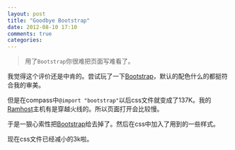 ```yaml
---
layout: post
title: "Goodbye Bootstrap"
date: 2012-08-10 17:10
comments: true
categories: 
---
```

>	用了`Bootstrap`你很难把页面写难看了。

我觉得这个评价还是中肯的。尝试玩了一下[Bootstrap][]，默认的配色什么的都挺符合我的审美。

但是在compass中```@import "bootstrap"```以后css文件就变成了137K。我的[Ramhost][]主机有是穿越火线的。所以页面打开会比较慢。

于是一狠心索性把[Bootstrap][]给去掉了。然后在css中加入了用到的一些样式。

现在css文件已经减小的3k啦。

[Bootstrap]: http://getbootstrap.com
[Ramhost]: http://ramhost.us
